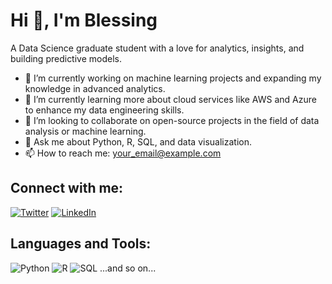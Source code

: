 # Hi 👋, I'm Blessing

A Data Science graduate student with a love for analytics, insights, and building predictive models.

- 🔭 I’m currently working on machine learning projects and expanding my knowledge in advanced analytics.
- 🌱 I’m currently learning more about cloud services like AWS and Azure to enhance my data engineering skills.
- 👯 I’m looking to collaborate on open-source projects in the field of data analysis or machine learning.
- 💬 Ask me about Python, R, SQL, and data visualization.
- 📫 How to reach me: [your_email@example.com](mailto:your_email@example.com)

## Connect with me:
[![Twitter](https://img.shields.io/twitter/follow/yourusername?style=social)](https://twitter.com/yourusername)
[![LinkedIn](https://img.shields.io/badge/-LinkedIn-blue?style=flat-square&logo=linkedin&link=your-linkedin-url)](your-linkedin-url)

## Languages and Tools:
![Python](https://img.shields.io/badge/-Python-3776AB?style=flat-square&logo=Python)
![R](https://img.shields.io/badge/-R-276DC3?style=flat-square&logo=r)
![SQL](https://img.shields.io/badge/-SQL-4479A1?style=flat-square&logo=postgresql)
...and so on...

<!---
Austin-Gabriel/Austin-Gabriel is a ✨ special ✨ repository because its `README.md` (this file) appears on your GitHub profile.
You can click the Preview link to take a look at your changes.
--->
